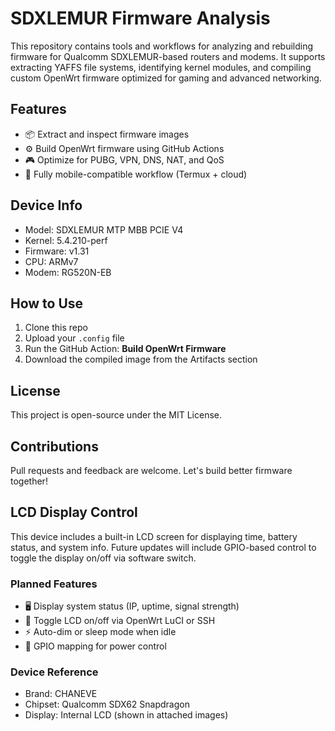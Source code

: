 # SDXLEMUR Firmware Analysis

This repository contains tools and workflows for analyzing and rebuilding firmware for Qualcomm SDXLEMUR-based routers and modems. It supports extracting YAFFS file systems, identifying kernel modules, and compiling custom OpenWrt firmware optimized for gaming and advanced networking.

## Features

- 📦 Extract and inspect firmware images
- ⚙️ Build OpenWrt firmware using GitHub Actions
- 🎮 Optimize for PUBG, VPN, DNS, NAT, and QoS
- 📱 Fully mobile-compatible workflow (Termux + cloud)

## Device Info

- Model: SDXLEMUR MTP MBB PCIE V4
- Kernel: 5.4.210-perf
- Firmware: v1.31
- CPU: ARMv7
- Modem: RG520N-EB

## How to Use

1. Clone this repo
2. Upload your `.config` file
3. Run the GitHub Action: **Build OpenWrt Firmware**
4. Download the compiled image from the Artifacts section

## License

This project is open-source under the MIT License.

## Contributions

Pull requests and feedback are welcome. Let's build better firmware together!

## LCD Display Control

This device includes a built-in LCD screen for displaying time, battery status, and system info. Future updates will include GPIO-based control to toggle the display on/off via software switch.

### Planned Features

- 🖥️ Display system status (IP, uptime, signal strength)
- 🔘 Toggle LCD on/off via OpenWrt LuCI or SSH
- ⚡ Auto-dim or sleep mode when idle
- 🔌 GPIO mapping for power control

### Device Reference

- Brand: CHANEVE
- Chipset: Qualcomm SDX62 Snapdragon
- Display: Internal LCD (shown in attached images)
